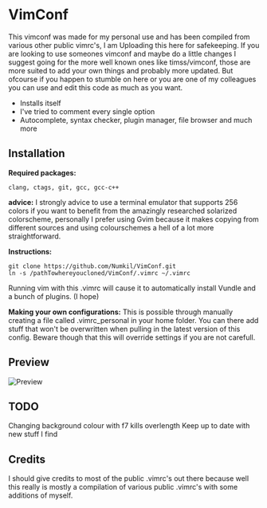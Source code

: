 VimConf
=======
This vimconf was made for my personal use and has been compiled from various other public vimrc's, I
am Uploading this here for safekeeping.
If you are looking to use someones vimconf and maybe do a little changes I suggest going for the
more well known ones like timss/vimconf, those are more suited to add your own things and
probably more updated.
But ofcourse if you happen to stumble on here or you are one of my colleagues you can use and edit this code as much as you want.

* Installs itself
* I've tried to comment every single option
* Autocomplete, syntax checker, plugin manager, file browser and much more

Installation
------------
**Required packages:** 

    clang, ctags, git, gcc, gcc-c++

**advice:** I strongly advice to use a terminal emulator that supports 256 colors if you
want to benefit from the amazingly researched solarized colorscheme, personally I prefer using Gvim
because it makes copying from different sources and using colourschemes a hell of a lot more straightforward.

**Instructions:**

    git clone https://github.com/Numkil/VimConf.git
    ln -s /pathTowhereyoucloned/VimConf/.vimrc ~/.vimrc

Running vim with this .vimrc will cause it to automatically install Vundle and a bunch of plugins. (I
hope)

**Making your own configurations:** This is possible through manually creating a file called
.vimrc_personal in your home folder. You can there add stuff that won't be overwritten when pulling in
the latest version of this config. Beware though that this will override settings if you are not
carefull. 

Preview
-------
![Preview](http://imgur.com/6S796Zt.png "screeny")


TODO
----
Changing background colour with f7 kills overlength
Keep up to date with new stuff I find

Credits
-------
I should give credits to most of the public .vimrc's out there because well this really is mostly a
compilation of various public .vimrc's with some additions of myself.
